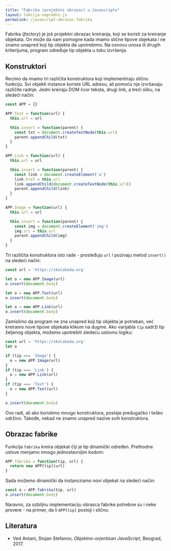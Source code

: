 ```yaml
---
title: "Fabrika (projektni obrazac) u Javascriptu"
layout: lekcija-napredni-js
permalink: /javascript-obrazac-fabrika
---
```


Fabrika (*factory*) je još projektni obrazac kreiranja, koji se koristi za kreiranje objekata. On može da nam pomogne kada imamo slične tipove objekata i ne znamo unapred koji tip objekta da upotrebimo. Na osnovu unosa ili drugih kriterijuma, program određuje tip objekta u toku izvršenja.

## Konstruktori

Recimo da imamo tri različita konstruktora koji implementiraju sličnu funkciju. Svi objekti instance koriste URL adresu, ali pomoću nje izvršavaju različite rad­nje. Jedni kreiraju DOM čvor teksta, drugi link, a treći sliku, na sledeći način:

```js
const APP = {}

APP.Text = function(url) {
  this.url = url

  this.insert = function(parent) {
    const txt = document.createTextNode(this.url)
    parent.appendChild(txt)
  }
}

APP.Link = function(url) {
  this.url = url

  this.insert = function(parent) {
    const link = document.createElement('a')
    link.href = this.url
    link.appendChild(document.createTextNode(this.url))
    parent.appendChild(link)
  }
}

APP.Image = function(url) {
  this.url = url

  this.insert = function(parent) {
    const img = document.createElement('img')
    img.src = this.url
    parent.appendChild(img)
  }
}
```

Tri različita konstruktora isto rade - prosleđuju `url` i pozivaju metod `insert()` na sledeći način:

```js
const url = 'https://skolakoda.org'

let o = new APP.Image(url)
o.insert(document.body)

let o = new APP.Text(url)
o.insert(document.body)

let o = new APP.Link(url)
o.insert(document.body)
```

Zamislimo da program ne zna unapred koji tip objekta je potreban, već kreiramo nove tipove objekata klikom na dugme. Ako varijabla `tip` sadrži tip željenog objekta, možemo upotrebiti sledeću uslovnu logiku:

```js
const url = 'https://skolakoda.org'
let o 

if (tip === 'Image') {
  o = new APP.Image(url) 
}
if (tip === 'Link') {
  o = new APP.Link(url) 
}
if (tip === 'Text') {
  o = new APP.Text(url) 
}

o.insert(document.body)
```

Ovo radi, ali ako koristimo mnogo konstruktora, postaje predugačko i teško održivo. Takođe, nekad ne znamo unapred nazive svih konstruktora.

## Obrazac fabrike

Funkcija `fabrika` kreira objekat čiji je tip dinamički određen. Prethodne uslove menjamo mnogo jednostavnijim kodom:

```js
APP.fabrika = function(tip, url) {
  return new APP[tip](url)
}
```

Sada možemo dinamički da instanciramo novi objekat na sledeći način:

```js
const o = APP.fabrika(tip, url)
o.insert(document.body)
```

Naravno, za ozbiljnu implementaciju obrasca fabrike potrebne su i neke provere - na primer, da li `APP[tip]` postoji i slično.

## Literatura

- Ved Antani, Stojan Stefanov, *Objektno-orjentisan JavaScript*, Beograd, 2017.